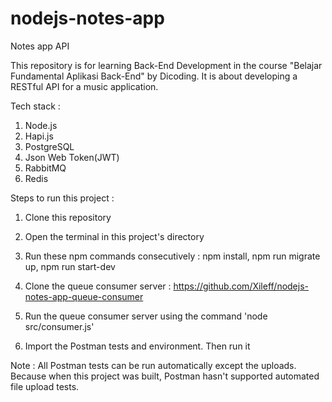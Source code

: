 # nodejs-notes-app
Notes app API

This repository is for learning Back-End Development in the course "Belajar Fundamental Aplikasi Back-End" by Dicoding. It is about developing a RESTful API for a music application.

Tech stack :

1. Node.js
2. Hapi.js
3. PostgreSQL
4. Json Web Token(JWT)
5. RabbitMQ
6. Redis

Steps to run this project :

1. Clone this repository

2. Open the terminal in this project's directory

3. Run these npm commands consecutively : npm install, npm run migrate up, npm run start-dev

4. Clone the queue consumer server : https://github.com/Xileff/nodejs-notes-app-queue-consumer

5. Run the queue consumer server using the command 'node src/consumer.js'

6. Import the Postman tests and environment. Then run it

Note : All Postman tests can be run automatically except the uploads. Because when this project was built, Postman hasn't supported automated file upload tests.
